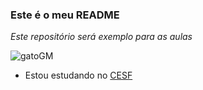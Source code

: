 ### **Este é o meu README**

_Este repositório será exemplo para as aulas_


![gatoGM]((https://media.tenor.com/1VVbqB3f0QcAAAAM/vibe-cat.gif))

- Estou estudando no [CESF](https://cesfcl.com.br/)
